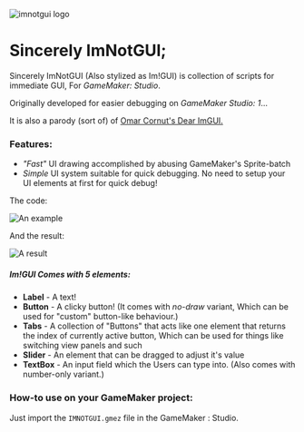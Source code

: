 ![imnotgui logo](https://TandyRum1024.github.io/imnotgui_huge.png)

# Sincerely ImNotGUI;


Sincerely ImNotGUI (Also stylized as Im!GUI) is collection of scripts for immediate GUI, For *GameMaker: Studio*.

Originally developed for easier debugging on *GameMaker Studio: 1*...

It is also a parody (sort of) of [Omar Cornut's Dear ImGUI.](https://github.com/ocornut/imgui)

### Features:
* *"Fast"* UI drawing accomplished by abusing GameMaker's Sprite-batch
* *Simple* UI system suitable for quick debugging. No need to setup your UI elements at first for quick debug!

The code:

![An example](https://TandyRum1024.github.io/imnotgui/example1.png)

And the result:

![A result](https://TandyRum1024.github.io/imnotgui/example1-result.png)

##### **Im!GUI** Comes with 5 elements:

* **Label** - A text!
* **Button** - A clicky button! (It comes with *no-draw* variant, Which can be used for "custom" button-like behaviour.)
* **Tabs** - A collection of "Buttons" that acts like one element that returns the index of currently active button, Which can be used for things like switching view panels and such
* **Slider** - An element that can be dragged to adjust it's value
* **TextBox** - An input field which the Users can type into. (Also comes with number-only variant.)


### How-to use on your GameMaker project:

Just import the `IMNOTGUI.gmez` file in the GameMaker : Studio.